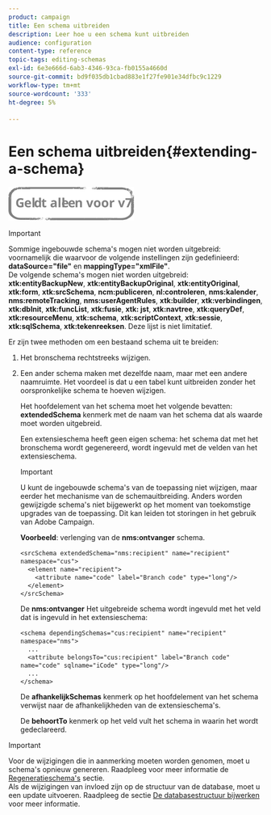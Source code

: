 ```yaml
---
product: campaign
title: Een schema uitbreiden
description: Leer hoe u een schema kunt uitbreiden
audience: configuration
content-type: reference
topic-tags: editing-schemas
exl-id: 6e3e666d-6ab3-4346-93ca-fb0155a4660d
source-git-commit: bd9f035db1cbad883e1f27fe901e34dfbc9c1229
workflow-type: tm+mt
source-wordcount: '333'
ht-degree: 5%

---
```


# Een schema uitbreiden{#extending-a-schema}

![](../../assets/v7-only.svg)

>[!IMPORTANT]
>
>Sommige ingebouwde schema&#39;s mogen niet worden uitgebreid: voornamelijk die waarvoor de volgende instellingen zijn gedefinieerd:\
>**dataSource=&quot;file&quot;** en **mappingType=&quot;xmlFile&quot;**.\
>De volgende schema&#39;s mogen niet worden uitgebreid: **xtk:entityBackupNew**, **xtk:entityBackupOriginal**, **xtk:entityOriginal**, **xtk:form**, **xtk:srcSchema**, **ncm:publiceren**, **nl:controleren**, **nms:kalender**, **nms:remoteTracking**, **nms:userAgentRules**, **xtk:builder**, **xtk:verbindingen**, **xtk:dbInit**, **xtk:funcList**, **xtk:fusie**, **xtk: jst**, **xtk:navtree**, **xtk:queryDef**, **xtk:resourceMenu**, **xtk:schema**, **xtk:scriptContext**, **xtk:sessie**, **xtk:sqlSchema**, **xtk:tekenreeksen**.
>Deze lijst is niet limitatief.

Er zijn twee methoden om een bestaand schema uit te breiden:

1. Het bronschema rechtstreeks wijzigen.
1. Een ander schema maken met dezelfde naam, maar met een andere naamruimte. Het voordeel is dat u een tabel kunt uitbreiden zonder het oorspronkelijke schema te hoeven wijzigen.

   Het hoofdelement van het schema moet het volgende bevatten: **extendedSchema** kenmerk met de naam van het schema dat als waarde moet worden uitgebreid.

   Een extensieschema heeft geen eigen schema: het schema dat met het bronschema wordt gegenereerd, wordt ingevuld met de velden van het extensieschema.

   >[!IMPORTANT]
   >
   >U kunt de ingebouwde schema&#39;s van de toepassing niet wijzigen, maar eerder het mechanisme van de schemauitbreiding. Anders worden gewijzigde schema&#39;s niet bijgewerkt op het moment van toekomstige upgrades van de toepassing. Dit kan leiden tot storingen in het gebruik van Adobe Campaign.

   **Voorbeeld**: verlenging van de **nms:ontvanger** schema.

   ```
   <srcSchema extendedSchema="nms:recipient" name="recipient" namespace="cus">
     <element name="recipient">
       <attribute name="code" label="Branch code" type="long"/>
     </element>
   </srcSchema>
   ```

   De **nms:ontvanger** Het uitgebreide schema wordt ingevuld met het veld dat is ingevuld in het extensieschema:

   ```
   <schema dependingSchemas="cus:recipient" name="recipient" namespace="nms">
     ...
     <attribute belongsTo="cus:recipient" label="Branch code" name="code" sqlname="iCode" type="long"/>
     ...
   </schema>
   ```

   De **afhankelijkSchemas** kenmerk op het hoofdelement van het schema verwijst naar de afhankelijkheden van de extensieschema&#39;s.

   De **behoortTo** kenmerk op het veld vult het schema in waarin het wordt gedeclareerd.

>[!IMPORTANT]
>
>Voor de wijzigingen die in aanmerking moeten worden genomen, moet u schema&#39;s opnieuw genereren. Raadpleeg voor meer informatie de [Regeneratieschema&#39;s](../../configuration/using/regenerating-schemas.md) sectie.\
>Als de wijzigingen van invloed zijn op de structuur van de database, moet u een update uitvoeren. Raadpleeg de sectie [De databasestructuur bijwerken](../../configuration/using/updating-the-database-structure.md) voor meer informatie.
